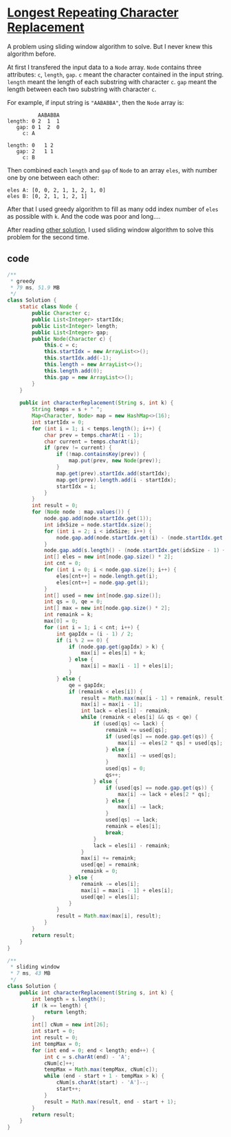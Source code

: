 # [Longest Repeating Character Replacement](https://leetcode.com/problems/longest-repeating-character-replacement/)

A problem using sliding window algorithm to solve. But I never knew this algorithm before.

At first I transfered the input data to a `Node` array. `Node` contains three attributes: `c`, `length`, `gap`. `c` meant the character contained in the input string. `length` meant the length of each substring with character `c`. `gap` meant the length between each two substring with character `c`.

For example, if input string is `"AABABBA"`, then the `Node` array is:

```
          AABABBA
length: 0 2  1  1
   gap: 0 1  2  0
     c: A

length: 0   1 2
   gap: 2   1 1
     c: B
```

Then combined each `length` and `gap` of `Node` to an array `eles`, with number one by one between each other:

```
eles A: [0, 0, 2, 1, 1, 2, 1, 0]
eles B: [0, 2, 1, 1, 2, 1]
```

After that I used greedy algorithm to fill as many odd index number of `eles` as possible with `k`. And the code was poor and long....

After reading [other solution](https://leetcode.com/problems/longest-repeating-character-replacement/discuss/358879/Java-Solution-Explained-and-Easy-to-Understand-for-Interviews), I used sliding window algorithm to solve this problem for the second time.

## code

```java
/**
 * greedy
 * 79 ms, 51.9 MB
 */
class Solution {
    static class Node {
        public Character c;
        public List<Integer> startIdx;
        public List<Integer> length;
        public List<Integer> gap;
        public Node(Character c) {
            this.c = c;
            this.startIdx = new ArrayList<>();
            this.startIdx.add(-1);
            this.length = new ArrayList<>();
            this.length.add(0);
            this.gap = new ArrayList<>();
        }
    }
    
    public int characterReplacement(String s, int k) {
        String temps = s + " ";
        Map<Character, Node> map = new HashMap<>(16);
        int startIdx = 0;
        for (int i = 1; i < temps.length(); i++) {
            char prev = temps.charAt(i - 1);
            char current = temps.charAt(i);
            if (prev != current) {
                if (!map.containsKey(prev)) {
                    map.put(prev, new Node(prev));
                }
                map.get(prev).startIdx.add(startIdx);
                map.get(prev).length.add(i - startIdx);
                startIdx = i;
            }
        }
        int result = 0;
        for (Node node : map.values()) {
            node.gap.add(node.startIdx.get(1));
            int idxSize = node.startIdx.size();
            for (int i = 2; i < idxSize; i++) {
                node.gap.add(node.startIdx.get(i) - (node.startIdx.get(i - 1) + node.length.get(i - 1)));
            }
            node.gap.add(s.length() - (node.startIdx.get(idxSize - 1) + node.length.get(idxSize - 1)));
            int[] eles = new int[node.gap.size() * 2];
            int cnt = 0;
            for (int i = 0; i < node.gap.size(); i++) {
                eles[cnt++] = node.length.get(i);
                eles[cnt++] = node.gap.get(i);
            }
            int[] used = new int[node.gap.size()];
            int qs = 0, qe = 0;
            int[] max = new int[node.gap.size() * 2];
            int remaink = k;
            max[0] = 0;
            for (int i = 1; i < cnt; i++) {
                int gapIdx = (i - 1) / 2;
                if (i % 2 == 0) {
                    if (node.gap.get(gapIdx) > k) {
                        max[i] = eles[i] + k;
                    } else {
                        max[i] = max[i - 1] + eles[i];
                    }
                } else {
                    qe = gapIdx;
                    if (remaink < eles[i]) {
                        result = Math.max(max[i - 1] + remaink, result);
                        max[i] = max[i - 1];
                        int lack = eles[i] - remaink;
                        while (remaink < eles[i] && qs < qe) {
                            if (used[qs] <= lack) {
                                remaink += used[qs];
                                if (used[qs] == node.gap.get(qs)) {
                                    max[i] -= eles[2 * qs] + used[qs];
                                } else {
                                    max[i] -= used[qs];
                                }
                                used[qs] = 0;
                                qs++;
                            } else {
                                if (used[qs] == node.gap.get(qs)) {
                                    max[i] -= lack + eles[2 * qs];
                                } else {
                                    max[i] -= lack;
                                }
                                used[qs] -= lack;
                                remaink = eles[i];
                                break;
                            }
                            lack = eles[i] - remaink;
                        }
                        max[i] += remaink;
                        used[qe] = remaink;
                        remaink = 0;
                    } else {
                        remaink -= eles[i];
                        max[i] = max[i - 1] + eles[i];
                        used[qe] = eles[i];
                    }
                }
                result = Math.max(max[i], result);
            }
        }
        return result;
    }
}
```

```java
/**
 * sliding window
 * 7 ms, 43 MB
 */
class Solution {
    public int characterReplacement(String s, int k) {
        int length = s.length();
        if (k == length) {
            return length;
        }
        int[] cNum = new int[26];
        int start = 0;
        int result = 0;
        int tempMax = 0;
        for (int end = 0; end < length; end++) {
            int c = s.charAt(end) - 'A';
            cNum[c]++;
            tempMax = Math.max(tempMax, cNum[c]);
            while (end - start + 1 - tempMax > k) {
                cNum[s.charAt(start) - 'A']--;
                start++;
            }
            result = Math.max(result, end - start + 1);
        }
        return result;
    }
}
```
